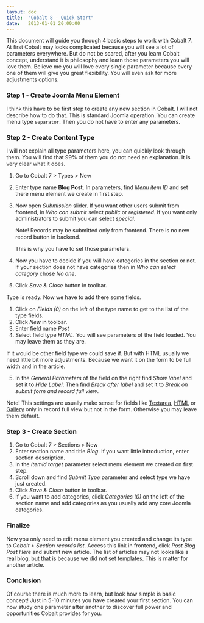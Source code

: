 ```yaml
---
layout: doc
title:  "Cobalt 8 - Quick Start"
date:   2013-01-01 20:00:00
---
```


This document will guide you through 4 basic steps to work with Cobalt 7.  At first Cobalt may looks complicated because you will see a lot of parameters everywhere. But do not be scared, after you learn Cobalt concept, understand it is philosophy and learn those parameters you will love them. Believe me you will love every single parameter because every one of them will give you great flexibility. You will even ask for more adjustments options.

### Step 1 - Create Joomla Menu Element

I think this have to be first step to create any new section in Cobalt. I will not describe how to do that. This is standard Joomla operation. You can create menu type `separator`. Then you do not have to enter any parameters.

### Step 2 - Create Content Type

I will not explain all type parameters here, you can quickly look through them. You will find that 99% of them you do not need an explanation. It is very clear what it does.

1. Go to Cobalt 7 > Types > New
2. Enter type name **Blog Post**. In parameters, find _Menu item ID_ and set there menu element we create in first step.
3. Now open _Submission_ slider. If you want other users submit from frontend, in _Who can submit_ select _public_ or _registered_. If you want only administrators to submit you can select _special_.

   <div class="box-info">Note! Records may be submitted only from frontend. There is no new record button in backend.</div>
   
   This is why you have to set those parameters.
   
4. Now you have to decide if you will have categories in the section or not. If your section does not have categories then in _Who can select category_ chose _No one_.

5. Click _Save & Close_ button in toolbar.
   
Type is ready. Now we have to add there some fields.

1. Click on _Fields (0)_ on the left of the type name to get to the list of the type fields.
2. Click _New_ in toolbar.
3. Enter field name _Post_
4. Select field type _HTML_. You will see parameters of the field loaded. You may leave them as they are.

If it would be  other field type we could save if. But with HTML usually we need little bit more adjustments. Because we want it on the form to be full width and in the article.

5. In the _General Parameters_ of the field on the right find _Show label_ and set it to _Hide Label_. Then find _Break after label_ and set it to _Break on submit form and record full view_.

<div class="box-info">Note! This settings are usually make sense for fields like <a href="http://www.mintjoomla.com/download-fields/item/18-simple-fields/61-field-textarea.html">Textarea</a>, <a href="http://www.mintjoomla.com/download-fields/item/18-simple-fields/62-field-html.html">HTML</a> or <a href="http://www.mintjoomla.com/download-fields/item/21-media-fields/74-field-gallery.html">Gallery</a> only in record full view but not in the form. Otherwise you may leave them default.</div>

### Step 3 - Create Section

1. Go to Cobalt 7 > Sections > New
2. Enter section name and title _Blog_. If you want little introduction, enter section description.
3. In the _Itemid target_ parameter select menu element we created on first step.
4. Scroll down and find _Submit Type_ parameter and select type we have just created.
5. Click _Save & Close_ button in toolbar.
6. If you want to add categories, click _Categories (0)_ on the left of the section name and add categories as you usually add any core Joomla categories.

### Finalize

Now you only need to edit menu element you created and change its type to _Cobalt > Section records list_. Access this link in frontend, click _Post Blog Post Here_ and submit new article. The list of articles may not looks like a real blog, but that is because we did not set templates. This is matter for another article.


### Conclusion
Of course there is much more to learn, but look how simple is basic concept! Just in 5-10 minutes you have created your first section. You can now study one parameter after another to discover full power and opportunities Cobalt provides for you.


